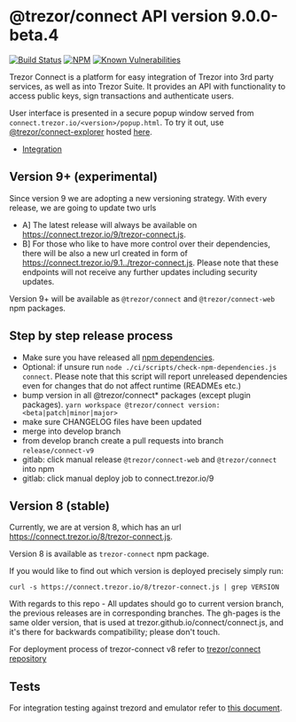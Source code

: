 # @trezor/connect API version 9.0.0-beta.4

[![Build Status](https://github.com/trezor/trezor-suite/actions/workflows/connect-test.yml/badge.svg)](https://github.com/trezor/trezor-suite/actions/workflows/connect-test.yml)
[![NPM](https://img.shields.io/npm/v/@trezor/connect.svg)](https://www.npmjs.org/package/@trezor/connect)
[![Known Vulnerabilities](https://snyk.io/test/github/trezor/connect/badge.svg?targetFile=package.json)](https://snyk.io/test/github/trezor/trezor-suite?targetFile=packages/connect/package.json)

Trezor Connect is a platform for easy integration of Trezor into 3rd party services, as well as into Trezor Suite. It provides an API with functionality to access public keys, sign transactions and authenticate users.

User interface is presented in a secure popup window served from `connect.trezor.io/<version>/popup.html`. To try it out, use [@trezor/connect-explorer](../connect-explorer) hosted [here](https://trezor.github.io/trezor-suite/connect-explorer).

-   [Integration](https://github.com/trezor/trezor-suite/blob/develop/docs/packages/connect/index.md)

## Version 9+ (experimental)

Since version 9 we are adopting a new versioning strategy. With every release, we are going to update two urls

-   A] The latest release will always be available on https://connect.trezor.io/9/trezor-connect.js.
-   B] For those who like to have more control over their dependencies, there will be also a new url created in form of https://connect.trezor.io/9.1../trezor-connect.js. Please note that these endpoints will not receive any further updates including security updates.

Version 9+ will be available as `@trezor/connect` and `@trezor/connect-web` npm packages.

## Step by step release process

-   Make sure you have released all [npm dependencies](../../releases/npm-packages.md).
-   Optional: if unsure run `node ./ci/scripts/check-npm-dependencies.js connect`. Please note that this script will report unreleased dependencies even for changes that do not affect runtime (READMEs etc.)
-   bump version in all @trezor/connect\* packages (except plugin packages). `yarn workspace @trezor/connect version:<beta|patch|minor|major>`
-   make sure CHANGELOG files have been updated
-   merge into develop branch
-   from develop branch create a pull requests into branch `release/connect-v9`
-   gitlab: click manual release `@trezor/connect-web` and `@trezor/connect` into npm
-   gitlab: click manual deploy job to connect.trezor.io/9

## Version 8 (stable)

Currently, we are at version 8, which has an url https://connect.trezor.io/8/trezor-connect.js.

Version 8 is available as `trezor-connect` npm package.

If you would like to find out which version is deployed precisely simply run:

`curl -s https://connect.trezor.io/8/trezor-connect.js | grep VERSION`

With regards to this repo - All updates should go to current version branch, the previous releases are in corresponding branches. The gh-pages is the same older version, that is used at trezor.github.io/connect/connect.js, and it's there for backwards compatibility; please don't touch.

For deployment process of trezor-connect v8 refer to [trezor/connect repository](https://github.com/trezor/connect/blob/develop/docs/deployment/index.md)

## Tests

For integration testing against trezord and emulator refer to [this document](https://github.com/trezor/trezor-suite/blob/develop/packages/integration-tests/projects/connect/README.md).
